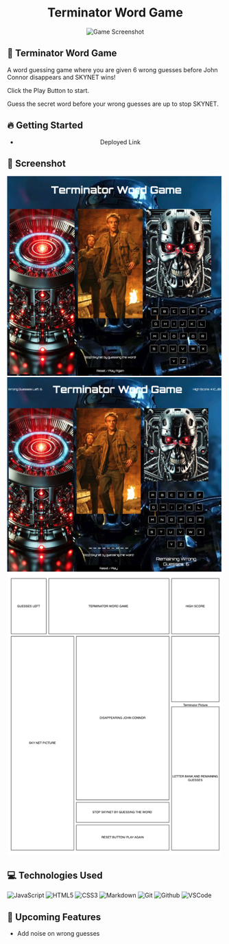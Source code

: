 <h1 align="center">Terminator Word Game </h1>
<div align="center">
  <img src="https://images.pexels.com/photos/29579040/pexels-photo-29579040/free-photo-of-colorful-alphabet-tiles-in-a-bowl.jpeg?auto=compress&cs=tinysrgb&w=1260&h=750&dpr=1" alt="Game Screenshot" width="500"/>
</div>

## :pencil: Terminator Word Game
A word guessing game where you are given 6 wrong guesses before John Connor disappears and SKYNET wins!

Click the Play Button to start.

Guess the secret word before your wrong guesses are up to stop SKYNET.

## :fire: Getting Started
- <div align="center">Deployed Link</div>  

## :camera_flash: Screenshot
<img src="/assets/TerminatorWordGameScreenshot.png" alt="Game Screenshot" width="500"/>

<img src="/assets/TerminatorWordGameScreenshot2.png" alt="Game Screenshot" width="500"/>

<img src="/assets/Wireframe.png" alt="Wireframe" width="500"/>

 ## :computer: Technologies Used
![JavaScript](https://img.shields.io/badge/-JavaScript-05122A?style=flat&logo=javascript)
![HTML5](https://img.shields.io/badge/-HTML5-05122A?style=flat&logo=html5)
![CSS3](https://img.shields.io/badge/-CSS-05122A?style=flat&logo=css3)
![Markdown](https://img.shields.io/badge/-Markdown-05122A?style=flat&logo=markdown)
![Git](https://img.shields.io/badge/-Git-05122A?style=flat&logo=git)
![Github](https://img.shields.io/badge/-GitHub-05122A?style=flat&logo=github)
![VSCode](https://img.shields.io/badge/-VS_Code-05122A?style=flat&logo=visualstudio)

## :satellite: Upcoming Features
-  Add noise on wrong guesses 


